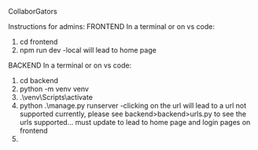 CollaborGators

Instructions for admins:
FRONTEND
In a terminal or on vs code: 
1. cd frontend
2. npm run dev
    -local will lead to home page


BACKEND
In a terminal or on vs code: 
1. cd backend
2. python -m venv venv
3. .\venv\Scripts\activate
4. python .\manage.py runserver
    -clicking on the url will lead to a url not supported currently,
    please see backend>backend>urls.py to see the urls supported... must update to lead to 
    home page and login pages on frontend
5. 